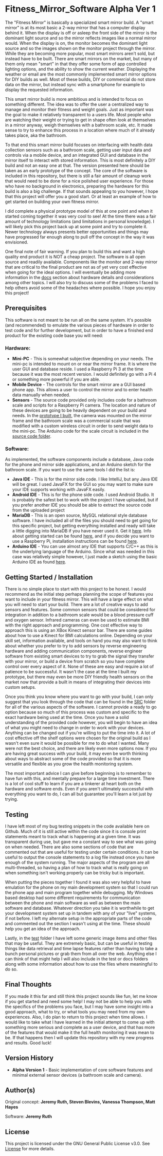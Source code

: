 # Fitness_Mirror_Software Alpha Ver 1

The "Fitness Mirror" is basically a specialized smart mirror build. A "smart mirror" is at its most basic a 2-way mirror that has a computer display behind it. When the display is off or asleep the front side of the mirror is the dominant light source and so the mirror reflects images like a normal mirror would. When the display is on, the monitor becomes the dominant light source and so the images shown on the monitor project through the mirror. While they are becoming more popular, most smart mirrors aren't sold, but instead have to be built. There are smart mirrors on the market, but many of them only mean "smart" in that they offer some form of app controlled lighting options, and the ability to show the current weather. Displaying the weather or email are the most commonly implemented smart mirror options for DIY builds as well. Most of these builds, DIY or commercial do not store data on the mirror, but instead sync with a smartphone for example to display the requested information.

This smart mirror build is more ambitious and is intended to focus on something different. The idea was to offer the user a centralized way to manage and monitor their fitness and weight goals. Just as important was the goal to make it relatively transparent to a users life. Most people who are watching their weight or trying to get in shape often look at themselves in a mirror anyway, weigh themselves with a bathroom scale, etc. It made sense to try to enhance this process in a location where much of it already takes place, aka the bathroom. 

To that end this smart mirror build focuses on interfacing with health data collection sensors such as a bathroom scale, getting user input data and controls via a mobile device, and an integrated GUI and database in the mirror itself to interact with stored information. This is most definitely a DIY build and not an easy one at that. The version presented here should be taken as an early prototype of the concept. The core of the software is included in this repository, but there is still a fair amount of cleanup work that would need to be done for a nice polished user experience. For those who have no background in electronics, preparing the hardware for this build is also a big challenge. If that sounds appealing to you however, I hope that this project will offer you a good start. Or at least an example of how to get started on building your own fitness mirror.

I did complete a physical prototype model of this at one point and when it started coming together it was very cool to see! At the time there was a fair amount of technology limitations (and limitations in personal knowledge). I will likely pick this project back up at some point and try to complete it. Newer technology always presents better opportunities and things may have progressed far enough along to pull off the concept in the way it was envisioned.

One final note of fair warning. If you plan to build this and want a high quality end product it is NOT a cheap project. The software is all open source and readily available. Components like the monitor and 2-way mirror that are critical to the final product are not as of yet very cost effective when going for the ideal options. I will eventually be adding more information in the [docs](https://github.com/Jeremy-Ruth/Fitness_Mirror_Software/tree/master/docs) section about hardware details and considerations among other topics. I will also try to discuss some of the problems I faced to help others avoid some of the headaches where possible. I hope you enjoy this project!

## Prerequisites 

This software is not meant to be run all on the same system. It's possible (and recommended) to emulate the various pieces of hardware in order to test code and for further development, but in order to have a finished end product for the existing code base you will need:

### Hardware:
* **Mini-PC** - This is somewhat subjective depending on your needs. The mini-pc is intended to mount on or near the mirror frame. It is where the user GUI and database reside. I used a Raspberry Pi 3 at the time because it was the most recent version. I would definitely go with a Pi 4 or something more powerful if you are able.
* **Mobile Device** - The controls for the smart mirror are a GUI based phone app. This allows a user to control the mirror and to enter health data manually when needed.
* **Sensors** - The source code provided only includes code for a bathroom scale and scripts for a Raspberry Pi camera. The location and nature of these devices are going to be heavily dependent on your build and needs. In the [prototype I built](https://github.com/Jeremy-Ruth/Fitness_Mirror_Software/blob/master/docs/FitMirrorPhysicalImage.png), the camera was mounted on the mirror frame and the bathroom scale was a commercial scale that was modified with a custom wireless circuit in order to send weight data to the mini-pc. The Arduino code for the scale circuit is included in the [source code folder](https://github.com/Jeremy-Ruth/Fitness_Mirror_Software/tree/master/src).

### Software:
As implemented, the software components include a database, Java code for the phone and mirror side applications, and an Arduino sketch for the bathroom scale. If you want to use the same tools I did the list is:
* **Java IDE** - This is for the mirror side code. I like IntelliJ, but any Java IDE will be great. I used JavaFX for the GUI so you may want to make sure your IDE supports working with JavaFX easily.
* **Android IDE** - This is for the phone side code. I used Android Studio. It is probably the safest bet to work with the project I have uploaded, but if you prefer another IDE you should be able to extract the source code from the uploaded project
* **MariaDB** - This is an open source, MySQL relational style database software. I have included all of the files you should need to get going for this specific project, but getting everything installed and ready will take a little digging into MariaDB if you have never used it. Get it [here](https://mariadb.org/download/). Info about getting started can be found [here](https://mariadb.com/get-started-with-mariadb/), and if you decide you want to use a Raspberry Pi, installation instructions can be found [here](https://r00t4bl3.com/post/how-to-install-mysql-mariadb-server-on-raspberry-pi).
* **Arduino IDE** - You can use almost any IDE that supports C/C++ as this is the underlying language of the Arduino. Since what was needed in this case was relatively simple however, I just made a sketch using the basic Arduino IDE as found [here](https://www.arduino.cc/en/main/software).

## Getting Started / Installation

There is no simple place to start with this project to be honest. I would recommend as the initial step perhaps planning the scope of features you want to include in your fitness mirror. This will have a large effect on what you will need to start your build. There are a lot of creative ways to add sensors and features. Some common sensors that could be considered for integration in addition to a bathroom scale would be a blood pressure cuff and oxygen sensor. Infrared cameras can even be used to estimate BMI with the right approach and programming. One cost effective way to approach this is using an XBox Kinect sensor bar. There are some guides about how to use a Kinect for BMI calculations online. Depending on your skill set, information available, and tools on hand you may also want to think about whether you prefer to try to add sensors by reverse engineering hardware and adding communication components, reverse engineer software from existing smart devices to try to grab the signal they transfer with your mirror, or build a device from scratch so you have complete control over every aspect of it. None of these are easy and require a lot of patience to be successful. It wasn't the case at the time I built my prototype, but there may even be more DIY friendly health sensors on the market now that provide a built in means of integrating their devices into custom setups.

Once you think you know where you want to go with your build, I can only suggest that you look through the code that can be found in the [SRC](https://github.com/Jeremy-Ruth/Fitness_Mirror_Software/tree/master/src) folder for all of the various aspects of the software. I cannot provide a ready to go option because so much of this process was custom and specific to the exact hardware being used at the time. Once you have a solid understanding of the provided code however, you will begin to have an idea of what you might need to change in order to work with your devices. Anything can be changed out if you're willing to put the time into it. A lot of cost effective off the shelf options were chosen for the original build as I wasn't even sure it would be possible for me to do what I wanted. Many were not the best choice, and there are likely even more options now. If you are having great success with your build, it may even be worth thinking about ways to abstract some of the code provided so that it is more versatile and flexible as you grow the health monitoring system.

The most important advice I can give before beginning is to remember to have fun with this, and mentally prepare for a large time investment. There is a lot of cool stuff to learn if you are a tinkerer at heart both on the hardware and software ends. Even if you aren't ultimately successful with everything you want to do, I can all but guarantee you'll learn a lot just by trying.

## Testing

I have left most of my bug testing snippets in the code available here on Github. Much of it is still active within the code since it is console print statements meant to track what is happening at a given time. It was transparent during use, but gave me a constant way to see what was going on when needed. There are also some sections of code that are commented out that are useful for testing under certain conditions. It can be useful to output the console statements to a log file instead once you have enough of the system running. The major aspects of the program are all multi-threaded, so having a plan of how to track what is really going on when something isn't working properly can be tricky but is important.

When putting the pieces together I found it was also very helpful to have emulation for the phone on my main development system so that I could run the phone app and main program together while debugging. My Windows based desktop had some different requirements for communication between the phone and main software as well as between the main software and database. Whatever direction you take it is worthwhile to get your development system set up in tandem with any of your "live" systems, if not before. I left my alternate setup in the appropriate parts of the code and commented out the section I wasn't using at the time. These should help you get an idea of the approach.

Lastly, in the [test](https://github.com/Jeremy-Ruth/Fitness_Mirror_Software/tree/master/test) folder I have left some generic image items and other files that may be useful. They are extremely basic, but can be useful in testing things like data retrieval and time lapse features rather than having to take a bunch personal pictures or grab them from all over the web. Anything else I can think of that might help I will also include in the test or docs folders along with some information about how to use the files where meaningful to do so.

## Final Thoughts

If you made it this far and still think this project sounds like fun, let me know if you get started and need some help! I may not be able to help you with the specifics of the problems you face, but I may have some insight into a good approach, what to try, or what tools you may need from my own experiences. Also, I do plan to return to this project when time allows. I would like to take what I have learned in the initial attempt to come up with something more serious and complete as a user device, and that has more of the features that would make it the full health monitoring it was mean to be. If that happens then I will update this repository with my new progress and results. Good luck!

## Version History

* **Alpha Version 1** - Basic implementation of core software features and minimal external sensor devices (a bathroom scale and camera).

## Author(s)

Original concept: 
**Jeremy Ruth, Steven Blevins, Vanessa Thompson, Matt Hayes**

Software: 
**Jeremy Ruth**

## License

This project is licensed under the GNU General Public License v3.0. See [License](https://github.com/Jeremy-Ruth/Fitness_Mirror_Software/blob/master/LICENSE) for more details.
